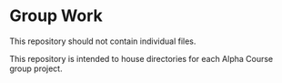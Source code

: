 # Group Work

This repository should not contain individual files.

This repository is intended to house directories for each Alpha Course group project.
